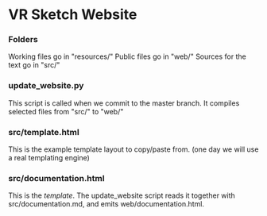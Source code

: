 # VR Sketch Website

### Folders
Working files go in "resources/"
Public files go in "web/"
Sources for the text go in "src/"

### update_website.py
This script is called when we commit to the master branch.
It compiles selected files from "src/" to "web/"

### src/template.html
This is the example template layout to copy/paste from. (one day we will use a real templating engine)

### src/documentation.html
This is the *template*.  The update_website script reads it together with
src/documentation.md, and emits web/documentation.html.